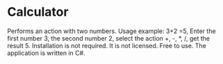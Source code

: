 # Сalculator
Performs an action with two numbers.
Usage example: 3+2 =5, Enter the first number 3, the second number 2, select the action +, -, *, /, get the result 5.
Installation is not required.
It is not licensed. Free to use.
The application is written in C#.
